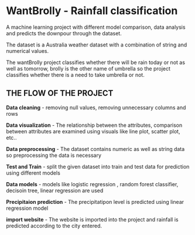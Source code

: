 # WantBrolly - Rainfall classification

A machine learning project with different model comparison, data analysis and predicts the downpour through the dataset.

The dataset is a Australia weather dataset with a combination of string and numerical values.

The wantBrolly project classifies whether there will be rain today or not as well as tomorrow, brolly is the other name of umbrella so the project classifies whether there is a need to take umbrella or not.

## THE FLOW OF THE PROJECT

<b>Data cleaning</b> - removing null values, removing unnecessary columns and rows

<b>Data visualization</b>  - The relationship between the attributes, comparison between attributes are examined using visuals like line plot, scatter plot, etc..

<b>Data preprocessing</b>  - The dataset contains numeric as well as string data so preprocessing the data is necessary

<b>Test and Train</b>  - split the given dataset into train and test data for prediction using different models

<b>Data models</b>  - models like logistic regression , random forest classifier, decisoin tree, linear regression are used

<b>Precipitaion prediction</b>  - The precipitatipon level is predicted using linear regression model

<b>import website</b>  - The website is imported into the project and rainfall is predicted according to the city entered. 
